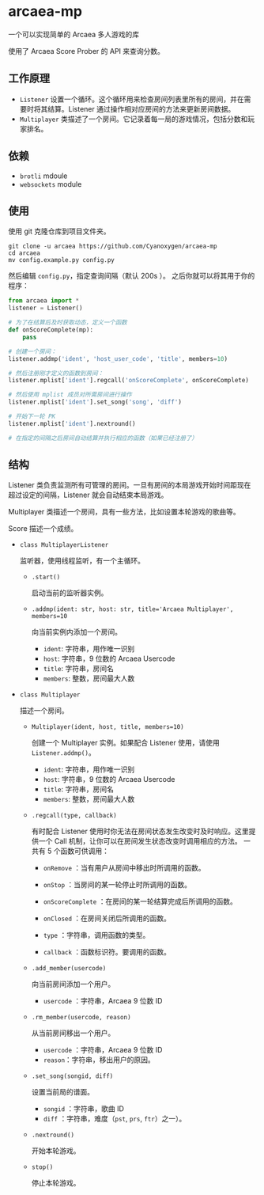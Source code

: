 # arcaea-mp

一个可以实现简单的 Arcaea 多人游戏的库

使用了 Arcaea Score Prober 的 API 来查询分数。

## 工作原理

- `Listener` 设置一个循环。这个循环用来检查房间列表里所有的房间，并在需要时将其结算。Listener 通过操作相对应房间的方法来更新房间数据。
- `Multiplayer` 类描述了一个房间。它记录着每一局的游戏情况，包括分数和玩家排名。

## 依赖

- `brotli` mdoule
- `websockets` module

## 使用

使用 git 克隆仓库到项目文件夹。

```shell script
git clone -u arcaea https://github.com/Cyanoxygen/arcaea-mp
cd arcaea
mv config.example.py config.py
```
然后编辑 `config.py`，指定查询间隔（默认 200s ）。
之后你就可以将其用于你的程序：
```python
from arcaea import *
listener = Listener()

# 为了在结算后及时获取动态，定义一个函数
def onScoreComplete(mp):
    pass

# 创建一个房间：
listener.addmp('ident', 'host_user_code', 'title', members=10)

# 然后注册刚才定义的函数到房间：
listener.mplist['ident'].regcall('onScoreComplete', onScoreComplete)

# 然后使用 mplist 成员对所需房间进行操作
listener.mplist['ident'].set_song('song', 'diff')

# 开始下一轮 PK
listener.mplist['ident'].nextround()

# 在指定的间隔之后房间自动结算并执行相应的函数（如果已经注册了）
```

## 结构
Listener 类负责监测所有可管理的房间。一旦有房间的本局游戏开始时间距现在超过设定的间隔，Listener 就会自动结束本局游戏。

Multiplayer 类描述一个房间，具有一些方法，比如设置本轮游戏的歌曲等。

Score 描述一个成绩。

- `class MultiplayerListener`

    监听器，使用线程监听，有一个主循环。
    - `.start()`
    
      启动当前的监听器实例。
     
    - `.addmp(ident: str, host: str, title='Arcaea Multiplayer', members=10`

        向当前实例内添加一个房间。
        - `ident`: 字符串，用作唯一识别
        - `host`: 字符串，9 位数的 Arcaea Usercode
        - `title`: 字符串，房间名
        - `members`: 整数，房间最大人数
        
- `class Multiplayer` 
    
    描述一个房间。
    
    - `Multiplayer(ident, host, title, members=10)`
    
        创建一个 Multiplayer 实例。如果配合 Listener 使用，请使用 `Listener.addmp()`。
        
        - `ident`: 字符串，用作唯一识别
        - `host`: 字符串，9 位数的 Arcaea Usercode
        - `title`: 字符串，房间名
        - `members`: 整数，房间最大人数
        
    - `.regcall(type, callback)`
    
        有时配合 Listener 使用时你无法在房间状态发生改变时及时响应。这里提供一个 Call 机制，让你可以在房间发生状态改变时调用相应的方法。
        一共有 5 个函数可供调用：
         - `onRemove` ：当有用户从房间中移出时所调用的函数。
         - `onStop` ：当房间的某一轮停止时所调用的函数。
         - `onScoreComplete` ：在房间的某一轮结算完成后所调用的函数。
         - `onClosed` ：在房间关闭后所调用的函数。
         
         - `type` ：字符串，调用函数的类型。
         - `callback` ：函数标识符。要调用的函数。
        
    - `.add_member(usercode)`
        
        向当前房间添加一个用户。
        - `usercode` ：字符串，Arcaea 9 位数 ID
        
    - `.rm_member(usercode, reason)`
    
        从当前房间移出一个用户。
        - `usercode` ：字符串，Arcaea 9 位数 ID
        - `reason`：字符串，移出用户的原因。
        
    - `.set_song(songid, diff)`
    
        设置当前局的谱面。
        - `songid`  ：字符串，歌曲 ID
        - `diff`    ：字符串，难度（`pst`, `prs`, `ftr`）之一）。
        
    - `.nextround()`
    
        开始本轮游戏。
        
    - `stop()`
    
        停止本轮游戏。
       